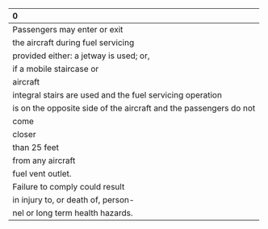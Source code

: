 | 0                                                                 |
|:------------------------------------------------------------------|
| Passengers may enter or exit                                      |
| the aircraft during fuel servicing                                |
| provided either: a jetway is used; or,                            |
| if a mobile staircase or                                          |
| aircraft                                                          |
| integral stairs are used and the fuel servicing operation         |
| is on the opposite side of the aircraft and the passengers do not |
| come                                                              |
| closer                                                            |
| than 25 feet                                                      |
| from any aircraft                                                 |
| fuel vent outlet.                                                 |
| Failure to comply could result                                    |
| in injury to, or death of, person-                                |
| nel or long term health hazards.                                  |